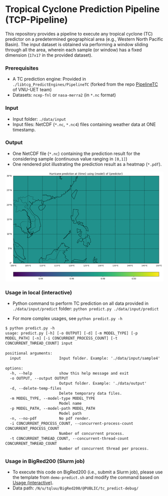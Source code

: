# Tropical Cyclone Prediction Pipeline (TCP-Pipeline)

This repository provides a pipeline to execute any tropical cyclone (TC) predictor on a predetermined geographical area (e.g., Western North Pacific Basin). The input dataset is obtained via performing a window sliding through all the area, wherein each sample (or window) has a fixed dimension (`17x17` in the provided dataset).


### Prerequisites
* A TC prediction engine: Provided in `./libtcg_PredictEngines/PipelineTC` (forked from the repo [PipelineTC](https://github.com/AnhDucHoangGia/PipelineTC/) of VNU-UET team)
* Datasets: `ncep-fnl` or `nasa-merra2` (in `*.nc` format)

### Input

* Input folder: `./data/input`
* Input files: NetCDF (`*.nc`, `*.nc4`) files containing weather data at ONE timestamp.

### Output

* One NetCDF file (`*.nc`) containing the prediction result for the considering sample (continuous value ranging in `[0,1]`)
* One rendered plot illustrating the prediction result as a heatmap (`*.pdf`).

![Demo rendered result](demo.png "Demo rendered result")

### Usage in local (interactive)

* Python command to perform TC prediction on all data provided in `./data/input/predict` folder: `python predict.py ./data/input/predict`

* For more complex usages, see `python predict.py -h`

```console
$ python predict.py -h
usage: predict.py [-h] [-o OUTPUT] [-d] [-m MODEL_TYPE] [-p MODEL_PATH] [-n] [-i CONCURRENT_PROCESS_COUNT] [-t CONCURRENT_THREAD_COUNT] input

positional arguments:
  input                 Input folder. Example: './data/input/sample4'

options:
  -h, --help            show this help message and exit
  -o OUTPUT, --output OUTPUT
                        Output folder. Example: './data/output'
  -d, --delete-temp-files
                        Delete temporary data files.
  -m MODEL_TYPE, --model-type MODEL_TYPE
                        Model name
  -p MODEL_PATH, --model-path MODEL_PATH
                        Model path
  -n, --no-pdf          No pdf render.
  -i CONCURRENT_PROCESS_COUNT, --concurrent-process-count CONCURRENT_PROCESS_COUNT
                        Number of concurrent process.
  -t CONCURRENT_THREAD_COUNT, --concurrent-thread-count CONCURRENT_THREAD_COUNT
                        Number of concurrent thread per process.
```

### Usage in BigRed200 (Slurm job)

* To execute this code on BigRed200 (i.e., submit a Slurm job), please use the template from `demo-predict.sh` and modify the command based on [Usage (interactive)](#usage-interactive).
* Data path: `/N/u/tqluu/BigRed200/@PUBLIC/tc_predict-debug/`  
